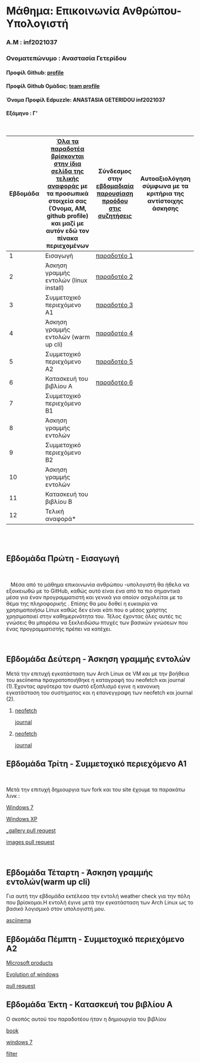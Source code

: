 # Μάθημα: Επικοινωνία Ανθρώπου-Υπολογιστή

### Α.Μ : inf2021037

### Ονοματεπώνυμο : Αναστασία Γετερίδου

#### Προφίλ Github: [profile](https://github.com/inf2021037)

#### Προφίλ Github Ομάδας: [team profile](https://github.com/ContattoContare)

#### Όνομα Προφίλ Edpuzzle: ANASTASIA GETERIDOU inf2021037

#### Εξάμηνο : Γ'

<br />

| Εβδομάδα | [Όλα τα παραδοτέα βρίσκονται στην ίδια σελίδα της τελικής αναφοράς](https://courses-ionio.github.io/help/deliverables/) με τα προσωπικά στοιχεία σας (Όνομα, ΑΜ, github profile) και μαζί με αυτόν εδώ τον πίνακα περιεχομένων | Σύνδεσμος στην [εβδομαδιαία παρουσίαση προόδου στις συζητήσεις](https://github.com/courses-ionio/help/discussions/categories/show-and-tell) | Αυτοαξιολόγηση σύμφωνα με τα κριτήρια της αντίστοιχης άσκησης |
| --- | --- | --- | --- |
| 1 | Εισαγωγή| [παραδοτέο 1](https://github.com/courses-ionio/help/discussions/905) | |
| 2 | Άσκηση γραμμής εντολών (linux install) |[παραδοτέο 2](https://github.com/courses-ionio/help/discussions/1063)| |
| 3 | Συμμετοχικό περιεχόμενο A1 |[παραδοτέο 3](https://github.com/courses-ionio/help/discussions/1201) | |
| 4 | Άσκηση γραμμής εντολών (warm up cli) |[παραδοτέο 4](https://github.com/courses-ionio/help/discussions/1329) | |
| 5 | Συμμετοχικό περιεχόμενο A2 |[παραδοτέο 5](https://github.com/courses-ionio/help/discussions/1480) | |
| 6 | Κατασκευή του βιβλίου Α | [παραδοτέο 6](https://github.com/courses-ionio/help/discussions/1614) | |
| 7 | Συμμετοχικό περιεχόμενο B1 | | |
| 8 | Άσκηση γραμμής εντολών | | |
| 9 | Συμμετοχικό περιεχόμενο B2 | | |
| 10 | Άσκηση γραμμής εντολών | | |
| 11 | Κατασκευή του βιβλίου Β | | |
| 12 | Τελική αναφορά* | | |


<br /><br />


## Εβδομάδα Πρώτη - Εισαγωγή

<br /> 

&nbsp;&nbsp;&nbsp;Μέσα από το μάθημα επικοινωνία ανθρώπου -υπολογιστή θα ήθελα να εξοικειωθώ με το GitHub, καθώς αυτό είναι ένα από τα πιο σημαντικά μέσα για έναν προγραμματιστή και γενικά για οποίον ασχολείται με το θέμα της πληροφορικής . Επίσης θα μου δοθεί η ευκαιρία να χρησιμοποιήσω Linux καθώς δεν είναι κάτι που ο μέσος χρήστης χρησιμοποιεί στην καθημερινότητα του. Τέλος έχοντας όλες αυτές τις γνώσεις θα μπορέσω να ξεκλειδώσω πτυχές των βασικών γνώσεων που ένας προγραμματιστής πρέπει να κατέχει. 

<br />

## Εβδομάδα Δεύτερη - Άσκηση γραμμής εντολών

Μετά την επιτυχή εγκατάσταση των Arch Linux σε VM και με την βοήθεια του asciinema πραγρατοποιήθηκε η καταγραφή του neofetch και journal (1).Έχοντας αργότερα τον σωστό εξοπλισμό εγινε η κανονικη εγκατάσταση του συστηματος και η επανεγγραφη των neofetch και journal (2).


1.
    [neofetch](https://asciinema.org/a/RaulHvhOxdsakhQ6xi925TDJ3)

    [journal](https://asciinema.org/a/Yq4Kkqweodkuw5guWULB7KakQ)

2.
    [neofetch](https://asciinema.org/a/Y1QzfsNlYFStZy78DWbYJfAX9)

    [journal](https://asciinema.org/a/WvxPYRTzLkcsU6LTy97R1KCwg)

## Εβδομάδα Τρίτη - Συμμετοχικό περιεχόμενο A1

<br />

Μετά την επιτυχή δημιουργια των fork και του site έχουμε τα παρακάτω λινκ :

[Windows 7](https://enchanting-medovik-75f38a.netlify.app/gallery/windows-7/)

[Windows XP](https://enchanting-medovik-75f38a.netlify.app/gallery/windows-xp/)

[_gallery pull request](https://github.com/ContattoContare/_gallery/pull/8)

[images pull request](https://github.com/ContattoContare/images/pull/9)

<br />

## Εβδομάδα Τέταρτη - Άσκηση γραμμής εντολών(warm up cli)

Για αυτή την εβδομάδα εκτέλεσα την εντολή weather check για την πόλη που βρίσκομαι.Η εντολή έγινε μετά την εγκατάσταση των 
Arch Linux ως το βασικό λογισμικό στον υπολογιστή μου.
 
[asciinema](https://asciinema.org/a/dtgkaHBM9KPrl5TjUFiIIGKAe)

## Εβδομάδα Πέμπτη - Συμμετοχικό περιεχόμενο A2

[Microsoft products](https://enchanting-medovik-75f38a.netlify.app/slides/microsoftprod/)


[Evolution of windows](https://enchanting-medovik-75f38a.netlify.app/timeline/evolution-of-windows/)


[pull request](https://github.com/ContattoContare/site/pull/13)


## Εβδομάδα Έκτη - Κατασκευή του βιβλίου Α

Ο σκοπός αυτού του παραδοτέου ήταν η δημιουργία του βιβλίου


[book](https://github.com/inf2021037/kallipos/blob/master/book.pdf)

[windows 7](https://github.com/inf2021037/kallipos/blob/master/contribution/windows7.md)

[filter](https://github.com/inf2021037/kallipos/blob/master/filter.lua) 









